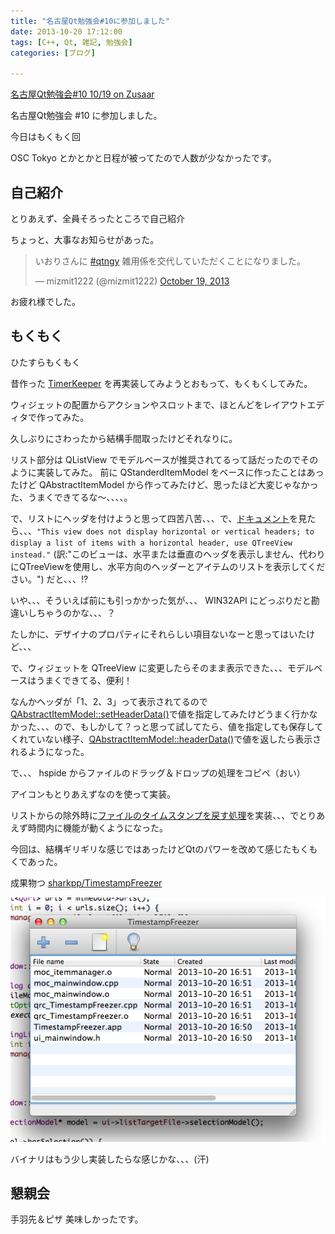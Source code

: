 ```yaml
---
title: "名古屋Qt勉強会#10に参加しました"
date: 2013-10-20 17:12:00
tags: [C++, Qt, 雑記, 勉強会]
categories: [ブログ]

---
```


[名古屋Qt勉強会#10 10/19 on Zusaar][1]

 [1]: http://www.zusaar.com/event/1027053

名古屋Qt勉強会 #10 に参加しました。

今日はもくもく回

OSC Tokyo とかとかと日程が被ってたので人数が少なかったです。

## 自己紹介

とりあえず、全員そろったところで自己紹介

ちょっと、大事なお知らせがあった。

<blockquote class="twitter-tweet"><p>
いおりさんに <a href="https://twitter.com/search?q=%23qtngy&src=hash">#qtngy</a> 雑用係を交代していただくことになりました。
</p>&mdash; mizmit1222 (@mizmit1222) 
<a href="https://twitter.com/mizmit1222/statuses/391427552427782144">October 19, 2013</a>
</blockquote>

お疲れ様でした。

## もくもく

ひたすらもくもく

昔作った [TimerKeeper][2] を再実装してみようとおもって、もくもくしてみた。

 [2]: /blog/2008/07/21/timekeep.html

ウィジェットの配置からアクションやスロットまで、ほとんどをレイアウトエディタで作ってみた。

久しぶりにさわったから結構手間取ったけどそれなりに。

リスト部分は QListView でモデルベースが推奨されてるって話だったのでそのように実装してみた。 前に QStanderdItemModel をベースに作ったことはあったけど QAbstractItemModel から作ってみたけど、思ったほど大変じゃなかった、うまくできてるな〜、、、、。

で、リストにヘッダを付けようと思って四苦八苦、、、で、[ドキュメント][3]を見たら、、、`"This view does not display horizontal or vertical headers; to display a list of items with a horizontal header, use QTreeView instead."` (訳:"このビューは、水平または垂直のヘッダを表示しません、代わりにQTreeViewを使用し、水平方向のヘッダーとアイテムのリストを表示してください。") だと、、、!?

 [3]: http://qt-project.org/doc/qt-5.0/qtwidgets/qlistview.html

いや、、、そういえば前にも引っかかった気が、、、 WIN32API にどっぷりだと勘違いしちゃうのかな、、、？

たしかに、デザイナのプロパティにそれらしい項目ないなーと思ってはいたけど、、、

で、ウィジェットを QTreeView に変更したらそのまま表示できた、、、モデルベースはうまくできてる、便利！

なんかヘッダが「1、2、3」って表示されてるので[QAbstractItemModel::setHeaderData()][4]で値を指定してみたけどうまく行かなかった、、、ので、もしかして？っと思って試してたら、値を指定しても保存してくれていない様子、[QAbstractItemModel::headerData()][5]で値を返したら表示されるようになった。

 [4]: http://qt-project.org/doc/qt-5.0/qtcore/qabstractitemmodel.html#setHeaderData
 [5]: http://qt-project.org/doc/qt-5.0/qtcore/qabstractitemmodel.html#headerData

で、、、 hspide からファイルのドラッグ＆ドロップの処理をコピペ（おい）

アイコンもとりあえずなのを使って実装。

リストからの除外時に[ファイルのタイムスタンプを戻す処理][6]を実装、、、でとりあえず時間内に機能が動くようになった。

 [6]: https://developer.apple.com/library/mac/documentation/Darwin/Reference/ManPages/man3/utime.3.html

今回は、結構ギリギリな感じではあったけどQtのパワーを改めて感じたもくもくであった。

成果物つ [sharkpp/TimestampFreezer][7]

 [7]: https://github.com/sharkpp/TimestampFreezer

![TimestampFreezer on Mac][8]

 [8]: /images/2013_1019_tf_ss.png

バイナリはもう少し実装したらな感じかな、、、(汗)

## 懇親会

手羽先＆ピザ 美味しかったです。

